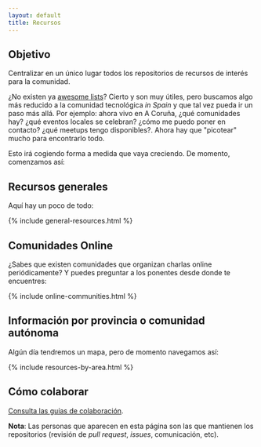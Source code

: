 ```yaml
---
layout: default
title: Recursos
---
```


## Objetivo

Centralizar en un único lugar todos los repositorios de recursos de interés para la comunidad.

¿No existen ya [awesome lists](https://github.com/sindresorhus/awesome)? Cierto y son muy útiles, pero buscamos algo más reducido a la comunidad tecnológica _in Spain_ y que tal vez pueda ir un paso más allá. Por ejemplo: ahora vivo en A Coruña, ¿qué comunidades hay? ¿qué eventos locales se celebran? ¿cómo me puedo poner en contacto? ¿qué meetups tengo disponibles?. Ahora hay que "picotear" mucho para encontrarlo todo.

Esto irá cogiendo forma a medida que vaya creciendo. De momento, comenzamos así:

## Recursos generales

Aquí hay un poco de todo:

{% include general-resources.html %}

## Comunidades Online

¿Sabes que existen comunidades que organizan charlas online periódicamente? Y puedes preguntar a los ponentes desde donde te encuentres:

{% include online-communities.html %}

## Información por provincia o comunidad autónoma

Algún día tendremos un mapa, pero de momento navegamos así:

{% include resources-by-area.html %}

## Cómo colaborar

[Consulta las guías de colaboración](https://github.com/comunidad-tecnologica/comunidad-tecnologica/blob/master/CONTRIBUTING.md).

**Nota**: Las personas que aparecen en esta página son las que mantienen los repositorios (revisión de _pull request_, _issues_, comunicación, etc).
